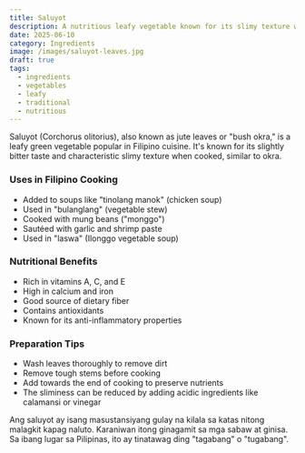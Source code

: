 ```yaml
---
title: Saluyot
description: A nutritious leafy vegetable known for its slimy texture when cooked, commonly used in Filipino dishes
date: 2025-06-10
category: Ingredients
image: /images/saluyot-leaves.jpg
draft: true
tags:
  - ingredients
  - vegetables
  - leafy
  - traditional
  - nutritious
---
```


Saluyot (Corchorus olitorius), also known as jute leaves or "bush okra," is a leafy green vegetable popular in Filipino cuisine. It's known for its slightly bitter taste and characteristic slimy texture when cooked, similar to okra.

### Uses in Filipino Cooking

- Added to soups like "tinolang manok" (chicken soup)
- Used in "bulanglang" (vegetable stew)
- Cooked with mung beans ("monggo")
- Sautéed with garlic and shrimp paste
- Used in "laswa" (Ilonggo vegetable soup)

### Nutritional Benefits

- Rich in vitamins A, C, and E
- High in calcium and iron
- Good source of dietary fiber
- Contains antioxidants
- Known for its anti-inflammatory properties

### Preparation Tips

- Wash leaves thoroughly to remove dirt
- Remove tough stems before cooking
- Add towards the end of cooking to preserve nutrients
- The sliminess can be reduced by adding acidic ingredients like calamansi or vinegar

Ang saluyot ay isang masustansiyang gulay na kilala sa katas nitong malagkit kapag naluto. Karaniwan itong ginagamit sa mga sabaw at ginisa. Sa ibang lugar sa Pilipinas, ito ay tinatawag ding "tagabang" o "tugabang".
